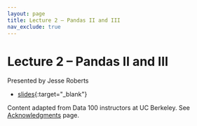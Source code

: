 ```yaml
---
layout: page
title: Lecture 2 – Pandas II and III
nav_exclude: true
---
```


# Lecture 2 – Pandas II and III

Presented by Jesse Roberts

- [slides](https://docs.google.com/presentation/d/1uYlVZBingyLPqwZ_xjLqX3BG9wk70ZvL_Lr0-T6sWkI/edit?usp=sharing){:target="_blank"}

<!-- - [code](https://data100.datahub.berkeley.edu/hub/user-redirect/git-pull?repo=https%3A%2F%2Fgithub.com%2FDS-100%2Ffa24-student&urlpath=tree%2Ffa24-student%2Flecture%2Flec03%2Flec03.ipynb&branch=main){:target="_blank"}
- [code HTML](../../resources/assets/lectures/lec03/lec03.html){:target="_blank"}
- [recording](https://youtu.be/-UDZZZ7Xgc0) -->


Content adapted from Data 100 instructors at UC Berkeley. See [Acknowledgments](../../acks) page.